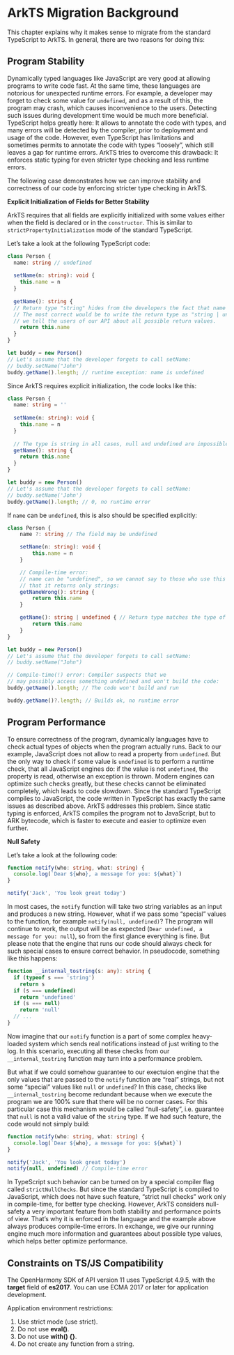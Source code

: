 # ArkTS Migration Background

This chapter explains why it makes sense to migrate from the standard TypeScript to ArkTS. In general, there are two reasons for doing this:

## Program Stability

Dynamically typed languages like JavaScript are very good at allowing programs to write code fast. At the same time, these languages are
notorious for unexpected runtime errors. For example, a developer may forget to check some value for `undefined`, and as a result of this, the program may crash, which causes inconvenience to the users. Detecting such issues during development time would be much more beneficial. TypeScript helps greatly here: It allows to annotate the code with types, and many errors will be detected by the compiler, prior to deployment and usage of the code. However, even TypeScript has limitations and sometimes permits to annotate the code with types “loosely”, which still leaves a gap for runtime errors. ArkTS tries to overcome this drawback: It enforces static typing for even stricter type checking and less runtime errors.

The following case demonstrates how we can improve stability and correctness of our code by enforcing stricter type checking in ArkTS.


**Explicit Initialization of Fields for Better Stability**

ArkTS requires that all fields are explicitly initialized with some values either when the field is declared or in the `constructor`. This is similar to `strictPropertyInitialization` mode of the standard TypeScript.

Let’s take a look at the following TypeScript code:

```typescript
class Person {
  name: string // undefined
  
  setName(n: string): void {
    this.name = n
  }
  
  getName(): string {
  // Return type "string" hides from the developers the fact that name can be undefined.
  // The most correct would be to write the return type as "string | undefined". By doing so
  // we tell the users of our API about all possible return values.
    return this.name
  }
}

let buddy = new Person()
// Let's assume that the developer forgets to call setName:
// buddy.setName("John")
buddy.getName().length; // runtime exception: name is undefined
```

Since ArkTS requires explicit initialization, the code looks like this:

```typescript
class Person {
  name: string = ''
  
  setName(n: string): void {
    this.name = n
  }
  
  // The type is string in all cases, null and undefined are impossible.
  getName(): string {
    return this.name
  }
}

let buddy = new Person()
// Let's assume that the developer forgets to call setName:
// buddy.setName('John')
buddy.getName().length; // 0, no runtime error
```

If `name` can be `undefined`, this is also should be specified explicitly:

```typescript
class Person {
    name ?: string // The field may be undefined

    setName(n: string): void {
        this.name = n
    }

    // Compile-time error:
    // name can be "undefined", so we cannot say to those who use this API
    // that it returns only strings:
    getNameWrong(): string {
        return this.name
    }

    getName(): string | undefined { // Return type matches the type of name
        return this.name
    }
}

let buddy = new Person()
// Let's assume that the developer forgets to call setName:
// buddy.setName("John")

// Compile-time(!) error: Compiler suspects that we
// may possibly access something undefined and won't build the code:
buddy.getName().length; // The code won't build and run

buddy.getName()?.length; // Builds ok, no runtime error
```



## Program Performance

To ensure correctness of the program, dynamically languages have to check actual types of objects when the program actually runs. Back to our example, JavaScript does not allow to read a property from `undefined`. But the only way to check if some value is `undefined` is to perform a runtime check, that all JavaScript engines do: if the value is not `undefined`, the property is read, otherwise an exception is thrown. Modern engines can optimize such checks greatly, but these checks cannot be eliminated completely, which leads to code slowdown. Since the standard TypeScript compiles to JavaScript, the code written in TypeScript has exactly the same issues as described above. ArkTS addresses this problem. Since static typing is enforced, ArkTS compiles the program not to JavaScript, but to ARK bytecode, which is faster to execute and easier to optimize even further.


**Null Safety**

Let’s take a look at the following code:

```typescript
function notify(who: string, what: string) {
  console.log(`Dear ${who}, a message for you: ${what}`)
}

notify('Jack', 'You look great today')
```

In most cases, the `notify` function will take two string variables as an input and produces a new string. However, what if we pass some “special” values to the function, for example `notify(null, undefined)`? The program will continue to work, the output will be as expected (`Dear undefined, a message for you: null`), so from the first glance everything is fine. But please note that the engine that runs our code should always check for such special cases to ensure correct behavior. In pseudocode, something like this happens:

```typescript
function __internal_tostring(s: any): string {
  if (typeof s === 'string')
    return s
  if (s === undefined)
    return 'undefined'
  if (s === null)
    return 'null'
  // ...
}
```

Now imagine that our `notify` function is a part of some complex heavy-loaded system which sends real notifications instead of just writing to the log. In
this scenario, executing all these checks from our `__internal_tostring` function may turn into a performance problem.

But what if we could somehow guarantee to our exectuion engine that the only values that are passed to the `notify` function are “real” strings, but not
some “special” values like `null` or `undefined`? In this case, checks like `__internal_tostring` become redundant because when we execute the program
we are 100% sure that there will be no corner cases. For this particular case this mechanism would be called “null-safety”, i.e. guarantee that `null` is
not a valid value of the `string` type. If we had such feature, the code would not simply build:

```typescript
function notify(who: string, what: string) {
  console.log(`Dear ${who}, a message for you: ${what}`)
}

notify('Jack', 'You look great today')
notify(null, undefined) // Compile-time error
```

In TypeScript such behavior can be turned on by a special compiler flag called `strictNullChecks`. But since the standard TypeScript is compiled to JavaScript, which does not have such feature, “strict null checks” work only in compile-time, for better type checking. However, ArkTS considers null-safety a very
important feature from both stability and performance points of view. That’s why it is enforced in the language and the example above always produces compile-time errors. In exchange, we give our running engine much more information and guarantees about possible type values, which helps better optimize performance.


## Constraints on TS/JS Compatibility

The OpenHarmony SDK of API version 11 uses TypeScript 4.9.5, with the **target** field of **es2017**. You can use ECMA 2017 or later for application development.

Application environment restrictions:

1. Use strict mode (use strict).
2. Do not use **eval()**.
3. Do not use **with() {}**.
4. Do not create any function from a string.
